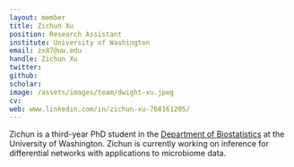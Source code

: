 ```yaml
---
layout: member
title: Zichun Xu
position: Research Assistant
institute: University of Washington
email: zx87@uw.edu
handle: Zichun Xu
twitter: 
github: 
scholar: 
image: /assets/images/team/dwight-xu.jpeg
cv: 
web: www.linkedin.com/in/zichun-xu-768161205/
---
```


Zichun is a third-year PhD student in the [Department of Biostatistics](https://www.biostat.washington.edu/people/dwight-xu) at the University of Washington. Zichun is currently working on inference for differential networks with applications to microbiome data. 



